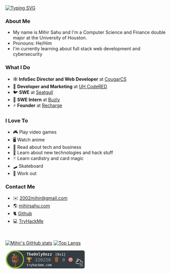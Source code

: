 <!--
**MihirSahu/MihirSahu** is a ✨ _special_ ✨ repository because its `README.md` (this file) appears on your GitHub profile.

Here are some ideas to get you started:

- 🔭 I’m currently working on ...
- 🌱 I’m currently learning ...
- 👯 I’m looking to collaborate on ...
- 🤔 I’m looking for help with ...
- 💬 Ask me about ...
- 📫 How to reach me: ..
- 😄 Pronouns: ...
- ⚡ Fun fact: ...
-->

[![Typing SVG](https://readme-typing-svg.herokuapp.com/?lines=Hi!+I'm+Mihir+Sahu)](https://git.io/typing-svg)

### About Me
- My name is Mihir Sahu and I'm a Computer Science and Finance double major at the University of Houston.
- Pronouns: He/Him
- I'm currently learning about full stack web development and cybersecurity

### What I Do
- 🕸️ **InfoSec Director and Web Developer** at [CougarCS](https://github.com/CougarCS)
- 🔴 **Developer and Marketing** at [UH CodeRED](https://github.com/CodeRED-UH)
- 🐦 **SWE** at [Seatgull](https://github.com/seatgull)
- 🐝 **SWE Intern** at [Buzly](https://github.com/buzly)
- ⚡ **Founder** at [Recharge](https://github.com/Recharge-App)

### I Love To
- 🎮 Play video games
- 🖥️ Watch anime
- 📖 Read about tech and business
- 🧠 Learn about new technologies and hack stuff
- 🃏 Learn cardistry and card magic
- 🛹 Skateboard
- 💪 Work out

### Contact Me
- ✉️  2002mihir@gmail.com
- 🌎 [mihirsahu.com](http://www.mihirsahu.com)
- 🐈 [Github](https://github.com/MihirSahu)
- 💻 [TryHackMe](https://tryhackme.com/p/TheOnlyOnzz)

<br>

[![Mihir's GitHub stats](https://github-readme-stats.vercel.app/api?username=MihirSahu&show_icons=true&theme=dracula)](https://github.com/anuraghazra/github-readme-stats)
[![Top Langs](https://github-readme-stats.vercel.app/api/top-langs/?username=MihirSahu&theme=dracula&layout=compact)](https://github.com/anuraghazra/github-readme-stats)

[![tryhackme stats](https://raw.githubusercontent.com/MihirSahu/MihirSahu/main/assets/thm_propic.png)][tryhackme]


[tryhackme]: https://tryhackme.com/p/TheOnlyOnzz
